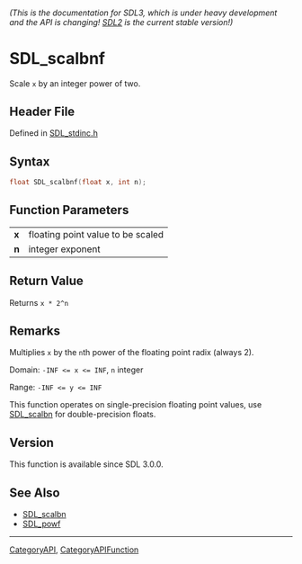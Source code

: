 ###### (This is the documentation for SDL3, which is under heavy development and the API is changing! [SDL2](https://wiki.libsdl.org/SDL2/) is the current stable version!)
# SDL_scalbnf

Scale `x` by an integer power of two.

## Header File

Defined in [SDL_stdinc.h](https://github.com/libsdl-org/SDL/blob/main/include/SDL3/SDL_stdinc.h)

## Syntax

```c
float SDL_scalbnf(float x, int n);

```

## Function Parameters

|           |                                   |
| --------- | --------------------------------- |
| **x**     | floating point value to be scaled |
| **n**     | integer exponent                  |

## Return Value

Returns `x * 2^n`

## Remarks

Multiplies `x` by the `n`th power of the floating point radix (always 2).

Domain: `-INF <= x <= INF`, `n` integer

Range: `-INF <= y <= INF`

This function operates on single-precision floating point values, use
[SDL_scalbn](SDL_scalbn) for double-precision floats.

## Version

This function is available since SDL 3.0.0.

## See Also

* [SDL_scalbn](SDL_scalbn)
* [SDL_powf](SDL_powf)

----
[CategoryAPI](CategoryAPI), [CategoryAPIFunction](CategoryAPIFunction)

